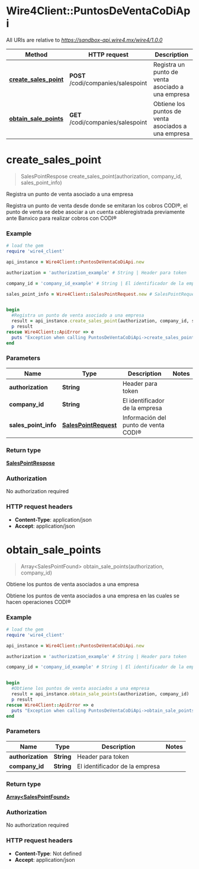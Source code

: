 # Wire4Client::PuntosDeVentaCoDiApi

All URIs are relative to *https://sandbox-api.wire4.mx/wire4/1.0.0*

Method | HTTP request | Description
------------- | ------------- | -------------
[**create_sales_point**](PuntosDeVentaCoDiApi.md#create_sales_point) | **POST** /codi/companies/salespoint | Registra un punto de venta asociado a una empresa
[**obtain_sale_points**](PuntosDeVentaCoDiApi.md#obtain_sale_points) | **GET** /codi/companies/salespoint | Obtiene los puntos de venta asociados a una empresa


# **create_sales_point**
> SalesPointRespose create_sales_point(authorization, company_id, sales_point_info)

Registra un punto de venta asociado a una empresa

Registra un punto de venta desde donde se emitaran los cobros CODI®, el punto de venta se debe asociar a un cuenta cableregistrada previamente ante Banxico para realizar cobros con CODI®

### Example
```ruby
# load the gem
require 'wire4_client'

api_instance = Wire4Client::PuntosDeVentaCoDiApi.new

authorization = 'authorization_example' # String | Header para token

company_id = 'company_id_example' # String | El identificador de la empresa

sales_point_info = Wire4Client::SalesPointRequest.new # SalesPointRequest | Información del punto de venta CODI®


begin
  #Registra un punto de venta asociado a una empresa
  result = api_instance.create_sales_point(authorization, company_id, sales_point_info)
  p result
rescue Wire4Client::ApiError => e
  puts "Exception when calling PuntosDeVentaCoDiApi->create_sales_point: #{e}"
end
```

### Parameters

Name | Type | Description  | Notes
------------- | ------------- | ------------- | -------------
 **authorization** | **String**| Header para token | 
 **company_id** | **String**| El identificador de la empresa | 
 **sales_point_info** | [**SalesPointRequest**](SalesPointRequest.md)| Información del punto de venta CODI® | 

### Return type

[**SalesPointRespose**](SalesPointRespose.md)

### Authorization

No authorization required

### HTTP request headers

 - **Content-Type**: application/json
 - **Accept**: application/json



# **obtain_sale_points**
> Array&lt;SalesPointFound&gt; obtain_sale_points(authorization, company_id)

Obtiene los puntos de venta asociados a una empresa

Obtiene los puntos de venta asociados a una empresa en las cuales se hacen operaciones CODI®

### Example
```ruby
# load the gem
require 'wire4_client'

api_instance = Wire4Client::PuntosDeVentaCoDiApi.new

authorization = 'authorization_example' # String | Header para token

company_id = 'company_id_example' # String | El identificador de la empresa


begin
  #Obtiene los puntos de venta asociados a una empresa
  result = api_instance.obtain_sale_points(authorization, company_id)
  p result
rescue Wire4Client::ApiError => e
  puts "Exception when calling PuntosDeVentaCoDiApi->obtain_sale_points: #{e}"
end
```

### Parameters

Name | Type | Description  | Notes
------------- | ------------- | ------------- | -------------
 **authorization** | **String**| Header para token | 
 **company_id** | **String**| El identificador de la empresa | 

### Return type

[**Array&lt;SalesPointFound&gt;**](SalesPointFound.md)

### Authorization

No authorization required

### HTTP request headers

 - **Content-Type**: Not defined
 - **Accept**: application/json



